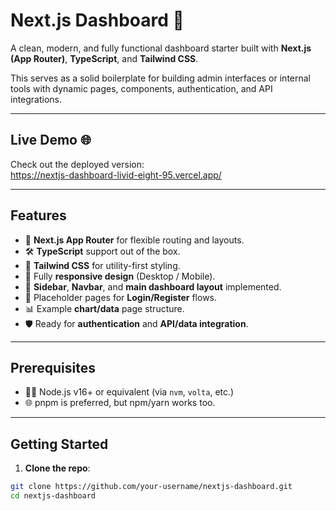 # Next.js Dashboard 🚀

A clean, modern, and fully functional dashboard starter built with **Next.js (App Router)**, **TypeScript**, and **Tailwind CSS**.

This serves as a solid boilerplate for building admin interfaces or internal tools with dynamic pages, components, authentication, and API integrations.

---

## Live Demo 🌐

Check out the deployed version:  
https://nextjs-dashboard-livid-eight-95.vercel.app/

---

## Features

- 🔄 **Next.js App Router** for flexible routing and layouts.
- 🛠 **TypeScript** support out of the box.
- 🎨 **Tailwind CSS** for utility-first styling.
- 📱 Fully **responsive design** (Desktop / Mobile).
- 🧭 **Sidebar**, **Navbar**, and **main dashboard layout** implemented.
- 🔐 Placeholder pages for **Login/Register** flows.
- 📊 Example **chart/data** page structure.
- 🛡️ Ready for **authentication** and **API/data integration**.

---

## Prerequisites

- 👷‍♂️ Node.js v16+ or equivalent (via `nvm`, `volta`, etc.)
- 🌐 pnpm is preferred, but npm/yarn works too.

---

## Getting Started

1. **Clone the repo**:

```bash
git clone https://github.com/your-username/nextjs-dashboard.git
cd nextjs-dashboard

